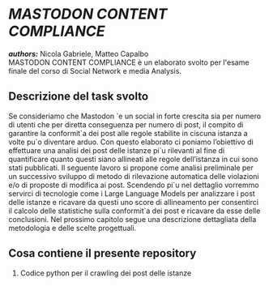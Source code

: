 # ***MASTODON CONTENT COMPLIANCE***
***authors:*** Nicola Gabriele, Matteo Capalbo <br>
MASTODON CONTENT COMPLIANCE è un elaborato svolto per l'esame finale del corso di Social Network e media Analysis.<br>

## Descrizione del task svolto
Se consideriamo che Mastodon \`e un social in forte crescita sia per numero di utenti che per diretta conseguenza per numero di post, il compito di
garantire la conformit\`a dei post alle regole stabilite in ciscuna istanza a volte pu\`o diventare arduo. Con questo elaborato ci poniamo l’obiettivo di effettuare una analisi dei post delle istanze pi\`u rilevanti al fine di quantificare quanto questi siano allineati alle regole dell’istanza in cui sono stati pubblicati. Il seguente lavoro si propone come analisi preliminale per un successivo sviluppo di metodo di rilevazione automatica delle violazioni e/o di proposte di modifica ai post. Scendendo pi\`u nel dettaglio vorremmo servirci di tecnologie come i Large Language Models per analizzare i post delle istanze e ricavare da questi uno score di allineamento per consentirci il calcolo delle statistiche sulla conformit`a dei post e ricavare da esse delle conclusioni. Nel prossimo capitolo segue una descrizione dettagliata della metodologia e delle scelte progettuali.

## Cosa contiene il presente repository
1. Codice python per il crawling dei post delle istanze
